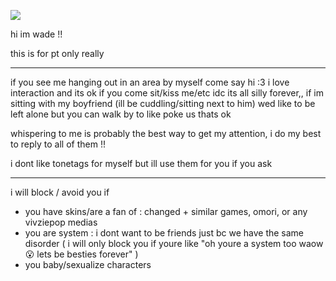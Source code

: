 ![](https://files.catbox.moe/ogcbka.gif)

hi im wade !!

this is for pt only really

---

if you see me hanging out in an area by myself come say hi :3 i love interaction and its ok if you come sit/kiss me/etc idc its all silly forever,, if im sitting with my boyfriend (ill be cuddling/sitting next to him) wed like to be left alone but you can walk by to like poke us thats ok

whispering to me is probably the best way to get my attention, i do my best to reply to all of them !!

i dont like tonetags for myself but ill use them for you if you ask

---

i will block / avoid you if
- you have skins/are a fan of : changed + similar games, omori, or any vivziepop medias
- you are system : i dont want to be friends just bc we have the same disorder ( i will only block you if youre like "oh youre a system too waow 😮 lets be besties forever" )
- you baby/sexualize characters
